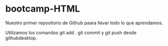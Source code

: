 # bootcamp-HTML

Nuestro primer repositorio de Github paara llevar todo lo que aprendamos.

Utilizamos los comandos git add . git commit y git push desde githubdesktop.
